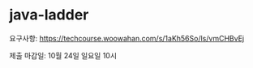 # java-ladder
요구사항: https://techcourse.woowahan.com/s/1aKh56So/ls/vmCHBvEj

제출 마감일: 10월 24일 일요일 10시
